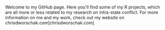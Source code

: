 Welcome to my GitHub page. Here you'll find some of my R projects, which are all more or less related to my research on intra-state conflict. For more information on me and my work, check out my website on chrisdworschak.com[chrisdworschak.com]
